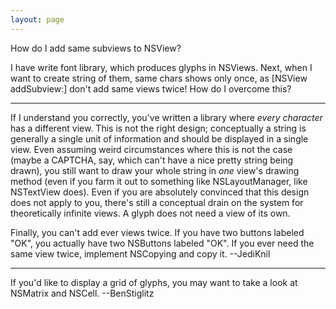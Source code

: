 ```yaml
---
layout: page
---
```


How do I add same subviews to NSView?

I have write font library, which produces glyphs in NSView<nowiki/>s. Next, when I want to create string of them, same chars shows only once, as [NSView addSubview:] don't add same views twice! How do I overcome this?

----
If I understand you correctly, you've written a library where *every character* has a different view. This is not the right design; conceptually a string is generally a single unit of information and should be displayed in a single view. Even assuming weird circumstances where this is not the case (maybe a CAPTCHA, say, which can't have a nice pretty string being drawn), you still want to draw your whole string in *one* view's drawing method (even if you farm it out to something like NSLayoutManager, like NSTextView does). Even if you are absolutely convinced that this design does not apply to you, there's still a conceptual drain on the system for theoretically infinite views. A glyph does not need a view of its own.

Finally, you can't add ever views twice. If you have two buttons labeled "OK", you actually have two NSButton<nowiki/>s labeled     "OK". If you ever need the same view twice, implement NSCopying and     copy it. --JediKnil

----
If you'd like to display a grid of glyphs, you may want to take a look at NSMatrix and NSCell. --BenStiglitz
